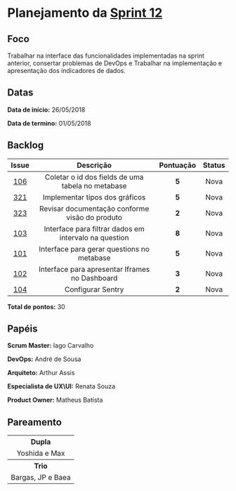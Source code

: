 # Planejamento da [Sprint 12](https://github.com/fga-gpp-mds/2018.1-Grupo3/milestone/14)

## Foco
Trabalhar na interface das funcionalidades implementadas na sprint anterior, consertar problemas de DevOps e Trabalhar na implementação e apresentação dos indicadores de dados.

## Datas
<b>Data de início:</b> 26/05/2018

<b>Data de termino:</b> 01/05/2018

## Backlog

<table style="text-align:center" class="responsive-table highlight bordered">
  <thead>
    <tr>
      <th>Issue</th>
      <th>Descrição</th>
      <th>Pontuação</th>
      <th>Status</th>
    </tr>
  </thead>
  <tbody>
    <tr>
      <td>
        <a href="https://github.com/fga-gpp-mds/2018.1-TropicalHazards-BI-FrontEnd/issues/106">106</a>
      </td>
      <td>Coletar o id dos fields de uma tabela no metabase</td>
      <td><b>5</b></td>
      <td>Nova</td>
    </tr>
    <tr>
      <td>
        <a href="https://github.com/fga-gpp-mds/2018.1-TropicalHazards-BI/issues/321">321</a>
      </td>
      <td>Implementar tipos dos gráficos</td>
      <td><b>5</b></td>
      <td>Nova</td>
    </tr>
    <tr>
      <td>
        <a href="https://github.com/fga-gpp-mds/2018.1-TropicalHazards-BI/issues/323">323</a>
      </td>
      <td>Revisar documentação conforme visão do produto</td>
      <td><b>2</b></td>
      <td>Nova</td>
    </tr>
    <tr>
      <td>
        <a href="https://github.com/fga-gpp-mds/2018.1-TropicalHazards-BI-FrontEnd/issues/103">103</a>
      </td>
      <td>Interface para filtrar dados em intervalo na question</td>
      <td><b>8</b></td>
      <td>Nova</td>
    </tr>
    <tr>
      <td>
        <a href="https://github.com/fga-gpp-mds/2018.1-TropicalHazards-BI-FrontEnd/issues/101">101</a>
      </td>
      <td>Interface para gerar questions no metabase</td>
      <td><b>5</b></td>
      <td>Nova</td>
    </tr>
    <tr>
      <td>
        <a href="https://github.com/fga-gpp-mds/2018.1-TropicalHazards-BI-FrontEnd/issues/102">102</a>
      </td>
      <td>Interface para apresentar Iframes no Dashboard</td>
      <td><b>3</b></td>
      <td>Nova</td>      
    </tr>
    <tr>
      <td>
        <a href="https://github.com/fga-gpp-mds/2018.1-TropicalHazards-BI-FrontEnd/issues/104">104</a>
      </td>
      <td>Configurar Sentry</td>
      <td><b>2</b></td>
      <td>Nova</td>      
    </tr>
  </tbody>
</table>

<b>Total de pontos:</b> 30

## Papéis
<b>Scrum Master:</b> Iago Carvalho

<b>DevOps:</b>  André de Sousa

<b>Arquiteto:</b> Arthur Assis

<b>Especialista de UX\UI:</b> Renata Souza

<b>Product Owner:</b> Matheus Batista

## Pareamento
<table style="text-align: center" class="responsive-table highlight bordered">
  <tr>
      <th>Dupla</th>
  </tr>
  <tr>
      <td> Yoshida e Max</td>
  </tr>
  <tr>
      <th>Trio</th>
  </tr>
  <tr>
      <td> Bargas, JP e Baea</td>
  </tr>
</table>
